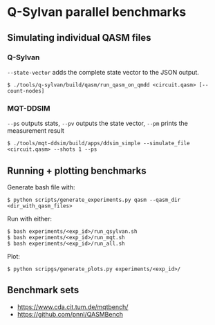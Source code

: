 # Q-Sylvan parallel benchmarks


## Simulating individual QASM files

### Q-Sylvan

`--state-vector` adds the complete state vector to the JSON output.

```shell
$ ./tools/q-sylvan/build/qasm/run_qasm_on_qmdd <circuit.qasm> [--count-nodes]
```

### MQT-DDSIM

`--ps` outputs stats, `--pv` outputs the state vector, `--pm` prints the measurement result

```shell
$ ./tools/mqt-ddsim/build/apps/ddsim_simple --simulate_file <circuit.qasm> --shots 1 --ps
```

## Running + plotting benchmarks

Generate bash file with:
```shell
$ python scripts/generate_experiments.py qasm --qasm_dir <dir_with_qasm_files>
```

Run with either:
```shell
$ bash experiments/<exp_id>/run_qsylvan.sh
$ bash experiments/<exp_id>/run_mqt.sh
$ bash experiments/<exp_id>/run_all.sh
```

Plot:
```shell
$ python scripgs/generate_plots.py experiments/<exp_id>/
```


## Benchmark sets

* https://www.cda.cit.tum.de/mqtbench/
* https://github.com/pnnl/QASMBench
